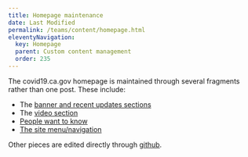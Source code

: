 ```yaml
---
title: Homepage maintenance
date: Last Modified 
permalink: /teams/content/homepage.html
eleventyNavigation:
  key: Homepage
  parent: Custom content management
  order: 235
---
```


The covid19.ca.gov homepage is maintained through several fragments rather than one post. These include:

* The [banner and recent updates sections](https://cagov.github.io/covid19.ca.gov-site-eng-playbook/teams/content/banner.html)
* The [video section](https://cagov.github.io/covid19.ca.gov-site-eng-playbook/teams/content/video.html)
* [People want to know](https://as-go-covid19-d-001.azurewebsites.net/wp-admin/post.php?post=5143&action=edit) 
* [The site menu/navigation](https://as-go-covid19-d-001.azurewebsites.net/wp-admin/post.php?post=7484&action=edit)

Other pieces are edited directly through [github](https://github.com/cagov/covid19/tree/master/pages/manual-content/homepages).
